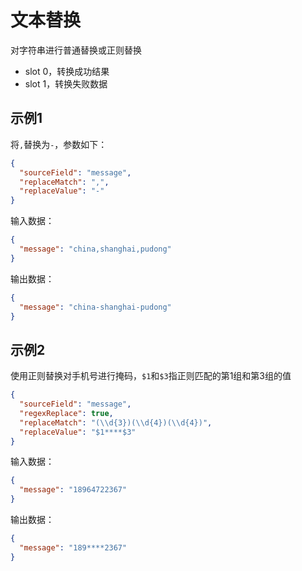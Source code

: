 # 文本替换

对字符串进行普通替换或正则替换

- slot 0，转换成功结果
- slot 1，转换失败数据

## 示例1

将`,`替换为`-`，参数如下：

```json
{
  "sourceField": "message",
  "replaceMatch": ",",
  "replaceValue": "-"
}
```

输入数据：
```json
{
  "message": "china,shanghai,pudong"
}
```

输出数据：
```json
{
  "message": "china-shanghai-pudong"
}
```

## 示例2

使用正则替换对手机号进行掩码，`$1`和`$3`指正则匹配的第1组和第3组的值

```json
{
  "sourceField": "message",
  "regexReplace": true,
  "replaceMatch": "(\\d{3})(\\d{4})(\\d{4})",
  "replaceValue": "$1****$3"
}
```

输入数据：
```json
{
  "message": "18964722367"
}
```

输出数据：
```json
{
  "message": "189****2367"
}
```